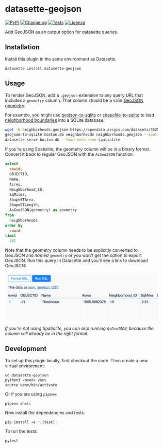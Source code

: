 # datasette-geojson

[![PyPI](https://img.shields.io/pypi/v/datasette-geojson.svg)](https://pypi.org/project/datasette-geojson/)
[![Changelog](https://img.shields.io/github/v/release/eyeseast/datasette-geojson?include_prereleases&label=changelog)](https://github.com/eyeseast/datasette-geojson/releases)
[![Tests](https://github.com/eyeseast/datasette-geojson/workflows/Test/badge.svg)](https://github.com/eyeseast/datasette-geojson/actions?query=workflow%3ATest)
[![License](https://img.shields.io/badge/license-Apache%202.0-blue.svg)](https://github.com/eyeseast/datasette-geojson/blob/main/LICENSE)

Add GeoJSON as an output option for datasette queries.

## Installation

Install this plugin in the same environment as Datasette.

    datasette install datasette-geojson

## Usage

To render GeoJSON, add a `.geojson` extension to any query URL that includes a `geometry` column. That column should be a valid [GeoJSON geometry](https://datatracker.ietf.org/doc/html/rfc7946#section-3.1).

For example, you might use [geojson-to-sqlite](https://pypi.org/project/geojson-to-sqlite/) or [shapefile-to-sqlite](https://pypi.org/project/shapefile-to-sqlite/) to load [neighborhood boundaries](https://bostonopendata-boston.opendata.arcgis.com/datasets/3525b0ee6e6b427f9aab5d0a1d0a1a28_0/explore) into a SQLite database.

```sh
wget -O neighborhoods.geojson https://opendata.arcgis.com/datasets/3525b0ee6e6b427f9aab5d0a1d0a1a28_0.geojson
geojson-to-sqlite boston.db neighborhoods neighborhoods.geojson --spatial-index # create a spatial index
datasette serve boston.db --load-extension spatialite
```

If you're using Spatialite, the geometry column will be in a binary format. Convert it back to regular GeoJSON with the `AsGeoJSON` function:

```sql
select
  rowid,
  OBJECTID,
  Name,
  Acres,
  Neighborhood_ID,
  SqMiles,
  ShapeSTArea,
  ShapeSTLength,
  AsGeoJSON(geometry) as geometry
from
  neighborhoods
order by
  rowid
limit
  101
```

Note that the geometry column needs to be explicitly converted to GeoJSON and _named_ `geometry` or you won't get the option to export GeoJSON. Run this query in Datasette and you'll see a link to download GeoJSON:

![export geojson](img/export-options.png)

_If you're not using Spatialite, you can skip running `AsGeoJSON`, because the column will already be in the right format._

## Development

To set up this plugin locally, first checkout the code. Then create a new virtual environment:

    cd datasette-geojson
    python3 -mvenv venv
    source venv/bin/activate

Or if you are using `pipenv`:

    pipenv shell

Now install the dependencies and tests:

    pip install -e '.[test]'

To run the tests:

    pytest

```

```
